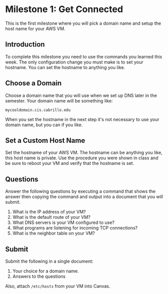 # Milestone 1: Get Connected 

This is the first milestone where you will pick a domain name and setup the host name for your AWS VM. 

## Introduction 

To complete this milestone you need to use the commands you learned this week. The only configuration change you must make is to set your hostname. You can set the hostname to anything you like. 

## Choose a Domain 

Choose a domain name that you will use when we set up DNS later in the semester. Your domain name will be something like:

    mycooldomain.cis.cabrillo.edu 


When you set the hostname in the next step it's not necessary to use your domain name, but you can if you like. 

## Set a Custom Host Name 

Set the hostname of your AWS VM. The hostname can be anything you like, this host name is private. Use the procedure you were shown in class and be sure to reboot your VM and verify that the hostname is set. 

## Questions

Answer the following questions by executing a command that shows the answer then copying the command and output into a document that you will submit. 

1. What is the IP address of your VM?
1. What is the default route of your VM?
1. What DNS servers is your VM configured to use? 
1. What programs are listening for incoming TCP connections? 
1. What is the neighbor table on your VM?

## Submit 

Submit the following in a single document:

1. Your choice for a domain name.
1. Answers to the questions

Also, attach `/etc/hosts` from your VM into Canvas. 
